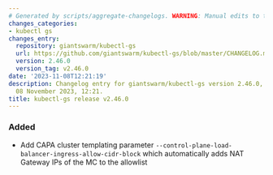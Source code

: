 ```yaml
---
# Generated by scripts/aggregate-changelogs. WARNING: Manual edits to this files will be overwritten.
changes_categories:
- kubectl gs
changes_entry:
  repository: giantswarm/kubectl-gs
  url: https://github.com/giantswarm/kubectl-gs/blob/master/CHANGELOG.md#2460---2023-11-08
  version: 2.46.0
  version_tag: v2.46.0
date: '2023-11-08T12:21:19'
description: Changelog entry for giantswarm/kubectl-gs version 2.46.0, published on
  08 November 2023, 12:21.
title: kubectl-gs release v2.46.0
---
```


### Added
- Add CAPA cluster templating parameter `--control-plane-load-balancer-ingress-allow-cidr-block` which automatically adds NAT Gateway IPs of the MC to the allowlist
